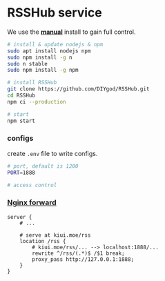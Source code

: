 # RSSHub service

We use the [**manual**](https://docs.rsshub.app/install/#shou-dong-bu-shu) install to gain full control.

```bash
# install & update nodejs & npm
sudo apt install nodejs npm
sudo npm install -g n
sudo n stable
sudo npm install -g npm

# install RSSHub
git clone https://github.com/DIYgod/RSSHub.git
cd RSSHub
npm ci --production

# start 
npm start
```


### configs

create `.env` file to write configs.

```bash
# port, default is 1200
PORT=1888

# access control

```


### [Nginx forward](https://gist.github.com/soheilhy/8b94347ff8336d971ad0)

```nginx
server {
    # ...
    
    # serve at kiui.moe/rss
    location /rss {
        # kiui.moe/rss/... --> localhost:1888/...
        rewrite ^/rss/(.*)$ /$1 break;
        proxy_pass http://127.0.0.1:1888;
    }
}
```



